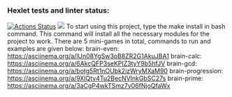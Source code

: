 ### Hexlet tests and linter status:
[![Actions Status](https://github.com/HelgiMagic/frontend-project-44/workflows/hexlet-check/badge.svg)](https://github.com/HelgiMagic/frontend-project-44/actions)
<a href="https://codeclimate.com/github/HelgiMagic/frontend-project-44/maintainability"><img src="https://api.codeclimate.com/v1/badges/87073acfe92277dbc14e/maintainability" /></a>
To start using this project, type the make install in bash command. This command will install all the necessary modules for the project to work. There are 5 mini-games in total, commands to run and examples are given below:
brain-even: https://asciinema.org/a/lUn08YgSw3oB8ZR2G1AkuJBA1
brain-calc: https://asciinema.org/a/6AkcQFP3seKPIZ3tyY9b5hfJV
brain-gcd: https://asciinema.org/a/botg5Rt1nOUbk2izWryMXaM90
brain-progression: https://asciinema.org/a/9XlQtv4Tu2BecNVlnkGbSC27s
brain-prime: https://asciinema.org/a/3aCgP4wkTSmz7v06fNjoQfaWx